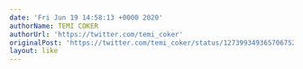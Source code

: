 ```yaml
---
date: 'Fri Jun 19 14:58:13 +0000 2020'
authorName: TEMI COKER
authorUrl: 'https://twitter.com/temi_coker'
originalPost: 'https://twitter.com/temi_coker/status/1273993493657067521'
layout: like
---
```

